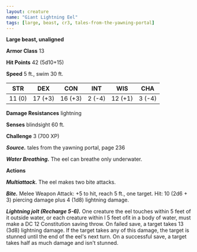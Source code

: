 ```yaml
---
layout: creature
name: "Giant Lightning Eel"
tags: [large, beast, cr3, tales-from-the-yawning-portal]
---
```


**Large beast, unaligned**

**Armor Class** 13

**Hit Points** 42 (5d10+15)

**Speed** 5 ft., swim 30 ft.

|   STR   |   DEX   |   CON   |   INT   |   WIS   |   CHA   |
|:-----:|:-----:|:-----:|:-----:|:-----:|:-----:|
| 11 (0) | 17 (+3) | 16 (+3) | 2 (-4) | 12 (+1) | 3 (-4) |

**Damage Resistances** lightning

**Senses** blindsight 60 ft.

**Challenge** 3 (700 XP)

***Source.*** tales from the yawning portal,  page 236

***Water Breathing.*** The eel can breathe only underwater.

**Actions**

***Multiattack.*** The eel makes two bite attacks.

***Bite.*** Melee Weapon Attack: +5 to hit, reach 5 ft., one target. Hit: 10 (2d6 + 3) piercing damage plus 4 (1d8) lightning damage.

***Lightning jolt (Recharge 5-6).*** One creature the eel touches within 5 feet of it outside water, or each creature within l 5 feet ofit in a body of water, must make a DC 12 Constitution saving throw. On failed save, a target takes 13 (3d8) lightning damage. If the target takes any of this damage, the target is stunned until the end of the eel's next turn. On a successful save, a target takes half as much damage and isn't stunned.

